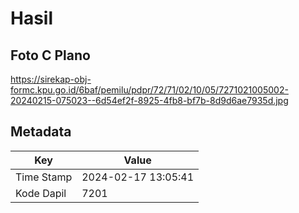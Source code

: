 # Hasil

## Foto C Plano

https://sirekap-obj-formc.kpu.go.id/6baf/pemilu/pdpr/72/71/02/10/05/7271021005002-20240215-075023--6d54ef2f-8925-4fb8-bf7b-8d9d6ae7935d.jpg


## Metadata

| Key        | Value               |
| ---------- | ------------------- |
| Time Stamp | 2024-02-17 13:05:41 |
| Kode Dapil | 7201                |



